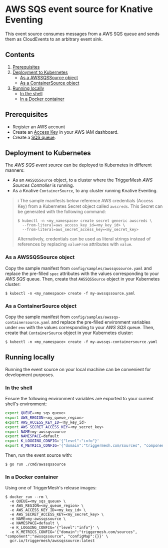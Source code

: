 # AWS SQS event source for Knative Eventing

This event source consumes messages from a AWS SQS queue and sends them as CloudEvents to an arbitrary event sink.

## Contents

1. [Prerequisites](#prerequisites)
1. [Deployment to Kubernetes](#deployment-to-kubernetes)
   * [As a AWSSQSSource object](#as-a-awssqssource-object)
   * [As a ContainerSource object](#as-a-containersource-object)
1. [Running locally](#running-locally)
   * [In the shell](#in-the-shell)
   * [In a Docker container](#in-a-docker-container)

## Prerequisites

* Register an AWS account
* Create an [Access Key][doc-accesskey] in your AWS IAM dashboard.
* Create a [SQS queue][doc-sqs].

## Deployment to Kubernetes

The _AWS SQS event source_ can be deployed to Kubernetes in different manners:

* As an `AWSSQSSource` object, to a cluster where the TriggerMesh _AWS Sources Controller_ is running.
* As a Knative `ContainerSource`, to any cluster running Knative Eventing.

> :information_source: The sample manifests below reference AWS credentials (Access Key) from a Kubernetes Secret object
> called `awscreds`. This Secret can be generated with the following command:
>
> ```console
> $ kubectl -n <my_namespace> create secret generic awscreds \
>   --from-literal=aws_access_key_id=<my_key_id> \
>   --from-literal=aws_secret_access_key=<my_secret_key>
> ```
>
> Alternatively, credentials can be used as literal strings instead of references by replacing `valueFrom` attributes
> with `value`.

### As a AWSSQSSource object

Copy the sample manifest from `config/samples/awssqssource.yaml` and replace the pre-filled `spec` attributes with the
values corresponding to your _AWS SQS_ queue. Then, create that `AWSSQSSource` object in your Kubernetes cluster:

```console
$ kubectl -n <my_namespace> create -f my-awssqssource.yaml
```

### As a ContainerSource object

Copy the sample manifest from `config/samples/awssqs-containersource.yaml` and replace the pre-filled environment
variables under `env` with the values corresponding to your _AWS SQS_ queue. Then, create that `ContainerSource` object
in your Kubernetes cluster:

```console
$ kubectl -n <my_namespace> create -f my-awssqs-containersource.yaml
```

## Running locally

Running the event source on your local machine can be convenient for development purposes.

### In the shell

Ensure the following environment variables are exported to your current shell's environment:

```sh
export QUEUE=<my_sqs_queue>
export AWS_REGION=<my_queue_region>
export AWS_ACCESS_KEY_ID=<my_key_id>
export AWS_SECRET_ACCESS_KEY=<my_secret_key>
export NAME=my-awssqssource
export NAMESPACE=default
export K_LOGGING_CONFIG='{"level":"info"}'
export K_METRICS_CONFIG='{"domain":"triggermesh.com/sources", "component":"awssqssource", "configMap":{}}'
```

Then, run the event source with:

```console
$ go run ./cmd/awssqssource
```

### In a Docker container

Using one of TriggerMesh's release images:

```console
$ docker run --rm \
  -e QUEUE=<my_sqs_queue> \
  -e AWS_REGION=<my_queue_region> \
  -e AWS_ACCESS_KEY_ID=<my_key_id> \
  -e AWS_SECRET_ACCESS_KEY=<my_secret_key> \
  -e NAME=my-awssqssource \
  -e NAMESPACE=default \
  -e K_LOGGING_CONFIG='{"level":"info"}' \
  -e K_METRICS_CONFIG='{"domain":"triggermesh.com/sources", "component":"awssqssource", "configMap":{}}' \
  gcr.io/triggermesh/awssqssource:latest
```

[doc-accesskey]: https://docs.aws.amazon.com/general/latest/gr/aws-sec-cred-types.html#access-keys-and-secret-access-keys
[doc-sqs]: https://docs.aws.amazon.com/AWSSimpleQueueService/latest/SQSDeveloperGuide/sqs-create-queue.html
